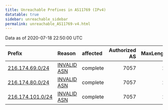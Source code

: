 ```yaml
---
title: Unreachable Prefixes in AS11769 (IPv4)
datatable: true
sidebar: unreachable_sidebar
permalink: unreachable_AS11769-v4.html
---
```


Data as of 2020-07-18 22:50:00 UTC


<div class="datatable-begin"></div>

| Prefix                                                     | Reason                                                                                                  | affected   |   Authorized AS |   MaxLength | Anchor                           |   unreachable /24s |
|:-----------------------------------------------------------|:--------------------------------------------------------------------------------------------------------|:-----------|----------------:|------------:|:---------------------------------|-------------------:|
| [216.174.69.0/24](https://stat.ripe.net/216.174.69.0/24)   | [INVALID ASN](https://rpki-validator.ripe.net/announcement-preview?asn=AS11769&prefix=216.174.69.0/24)  | complete   |            7057 |          24 | [ARIN](unreachable_ARIN-v4.html) |                  1 |
| [216.174.80.0/24](https://stat.ripe.net/216.174.80.0/24)   | [INVALID ASN](https://rpki-validator.ripe.net/announcement-preview?asn=AS11769&prefix=216.174.80.0/24)  | complete   |            7057 |          24 | [ARIN](unreachable_ARIN-v4.html) |                  1 |
| [216.174.101.0/24](https://stat.ripe.net/216.174.101.0/24) | [INVALID ASN](https://rpki-validator.ripe.net/announcement-preview?asn=AS11769&prefix=216.174.101.0/24) | complete   |            7057 |          24 | [ARIN](unreachable_ARIN-v4.html) |                  1 |

<div class="datatable-end"></div>
